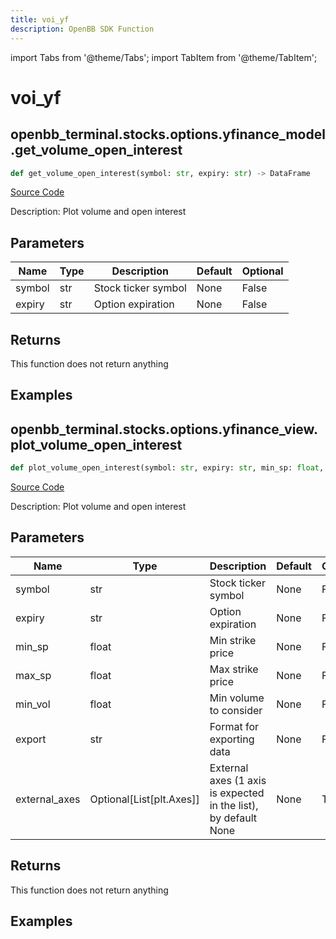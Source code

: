 ```yaml
---
title: voi_yf
description: OpenBB SDK Function
---
```


import Tabs from '@theme/Tabs';
import TabItem from '@theme/TabItem';

# voi_yf

<Tabs>
<TabItem value="model" label="Model" default>

## openbb_terminal.stocks.options.yfinance_model.get_volume_open_interest

```python title='openbb_terminal/stocks/options/yfinance_model.py'
def get_volume_open_interest(symbol: str, expiry: str) -> DataFrame
```
[Source Code](https://github.com/OpenBB-finance/OpenBBTerminal/tree/main/openbb_terminal/stocks/options/yfinance_model.py#L599)

Description: Plot volume and open interest

## Parameters

| Name | Type | Description | Default | Optional |
| ---- | ---- | ----------- | ------- | -------- |
| symbol | str | Stock ticker symbol | None | False |
| expiry | str | Option expiration | None | False |

## Returns

This function does not return anything

## Examples



</TabItem>
<TabItem value="view" label="View">

## openbb_terminal.stocks.options.yfinance_view.plot_volume_open_interest

```python title='openbb_terminal/stocks/options/yfinance_view.py'
def plot_volume_open_interest(symbol: str, expiry: str, min_sp: float, max_sp: float, min_vol: float, export: str, external_axes: Optional[List[matplotlib.axes._axes.Axes]]) -> None
```
[Source Code](https://github.com/OpenBB-finance/OpenBBTerminal/tree/main/openbb_terminal/stocks/options/yfinance_view.py#L429)

Description: Plot volume and open interest

## Parameters

| Name | Type | Description | Default | Optional |
| ---- | ---- | ----------- | ------- | -------- |
| symbol | str | Stock ticker symbol | None | False |
| expiry | str | Option expiration | None | False |
| min_sp | float | Min strike price | None | False |
| max_sp | float | Max strike price | None | False |
| min_vol | float | Min volume to consider | None | False |
| export | str | Format for exporting data | None | False |
| external_axes | Optional[List[plt.Axes]] | External axes (1 axis is expected in the list), by default None | None | True |

## Returns

This function does not return anything

## Examples



</TabItem>
</Tabs>